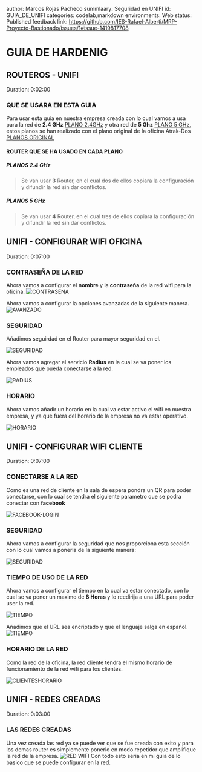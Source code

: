 author: Marcos Rojas Pacheco
summlaary: Seguridad en UNIFI
id: GUIA_DE_UNIFI
categories: codelab,markdown
environments: Web
status: Published
feedback link: https://github.com/IES-Rafael-Alberti/MRP-Proyecto-Bastionado/issues/1#issue-1419817708

# GUIA DE HARDENIG

## ROUTEROS - UNIFI
Duration: 0:02:00

### QUE SE USARA EN ESTA GUIA
Para usar esta guia en nuestra empresa creada con lo cual vamos a usa para la red de **2.4 GHz** [PLANO 2.4GHz](https://github.com/IES-Rafael-Alberti/Area-de-trabajo-general/blob/main/PROYECTO-8/PLANOS/2-4%20GHz.pdf) y otra red de **5 Ghz** [PLANO 5 GHz](https://github.com/IES-Rafael-Alberti/Area-de-trabajo-general/blob/main/PROYECTO-8/PLANOS/5Ghz.pdf), estos planos se han realizado con el plano original de la oficina Atrak-Dos [PLANOS ORIGINAL](https://github.com/IES-Rafael-Alberti/Area-de-trabajo-general/blob/main/PROYECTO-8/PLANOS/Planos%20de%20planta%20de%20oficina.png)

#### ROUTER QUE SE HA USADO EN CADA PLANO
##### **PLANOS 2.4 GHz**
> Se van usar **3** Router, en el cual dos de ellos copiara la configuración y difundir la red sin dar conflictos.
##### **PLANOS 5 GHz**
> Se van usar **4** Router, en el cual tres de ellos copiara la configuración y difundir la red sin dar conflictos.

## UNIFI - CONFIGURAR WIFI OFICINA
Duration: 0:07:00
### CONTRASEÑA DE LA RED
Ahora vamos a configurar el **nombre** y la **contraseña** de la red wifi para la oficina.
![CONTRASENA](/img3/UNIFI_001_CONTRASENA.png)

Ahora vamos a configurar la opciones avanzadas de la siguiente manera.
![AVANZADO](/img3/UNIFI_002_AVANZADA.png)
### SEGURIDAD 
Añadimos seguirdad en el Router para mayor seguridad en el.

![SEGURIDAD](/img3/UNIFI_003_SEGURIDAd.png)

Ahora vamos agregar el servicio **Radius** en la cual se va poner los empleados que pueda conectarse a la red.

![RADIUS](/img3/UNIFI_004_AGREGAR_RADIUS.png)
### HORARIO
Ahora vamos añadir un horario en la cual va estar activo el wifi en nuestra empresa, y ya que fuera del horario de la empresa no va estar operativo.

![HORARIO](/img3/UNIFI_004_HORARIO_WIFI.png)

## UNIFI - CONFIGURAR WIFI CLIENTE
Duration: 0:07:00
### CONECTARSE A LA RED
Como es una red de cliente en la sala de espera pondra un QR para poder conectarse, con lo cual se tendra el siguiente parametro que se podra conectar con **facebook**

![FACEBOOK-LOGIN](/img3/UNIFI_006_WIFI_CLIENTE.png)

### SEGURIDAD
Ahora vamos a configurar la seguridad que nos proporciona esta sección con lo cual vamos a ponerla de la siguiente manera:

![SEGURIDAD](/img3/UNIFI_007_SEGURIDAD_CLIENTE.png)

### TIEMPO DE USO DE LA RED
Ahora vamos a configurar el tiempo en la cual va estar conectado, con lo cual se va poner un maximo de **8 Horas** y lo reedirija a una URL para poder user la red.

![TIEMPO](/img3/UNIFI_008_CONFIGURAR_TIEMPO_CLIENTE.png)

Añadimos que el URL sea encriptado y que el lenguaje salga en español.
![TIEMPO](/img3/UNIFI_009_CONFIGURAR_TIEMPO_CLIENTE.png)

### HORARIO DE LA RED
Como la red de la oficina, la red cliente tendra el mismo horario de funcionamiento de la red wifi para los clientes.

![CLIENTESHORARIO](/img3/UNIFI_010_HORARIO.png)

## UNIFI - REDES CREADAS
Duration: 0:03:00
### LAS REDES CREADAS
Una vez creada las red ya se puede ver que se fue creada con exito y para los demas router es simplemente ponerlo en modo repetidor que amplifique la red de la empresa.
![RED WIFI](/img3/UNIFI_011_REDES_CREADAS.png)
Con todo esto seria en mi guia de lo basico que se puede configurar en la red.